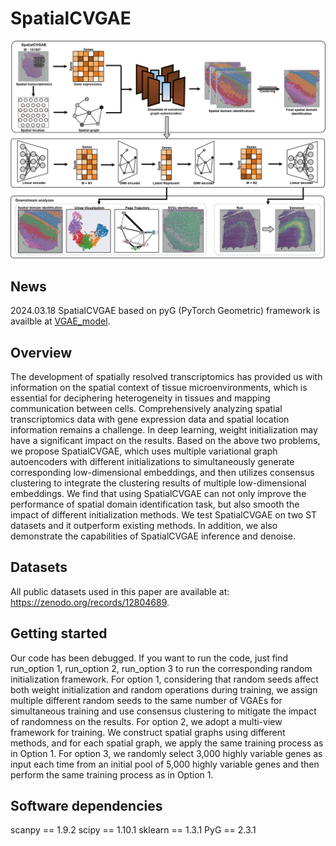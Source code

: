 # SpatialCVGAE
![image](https://github.com/JinyunNiu/SpatialCVGAE/blob/main/SpatialCVGAE_Overview.jpg)
## News
2024.03.18 SpatialCVGAE based on pyG (PyTorch Geometric) framework is availble at [VGAE_model](https://github.com/JinyunNiu/SpatialCVGAE/blob/main/VGAE_model.py).
## Overview
The development of spatially resolved transcriptomics has provided us with information on the spatial context of tissue microenvironments, which is essential for deciphering heterogeneity in tissues and mapping communication between cells. Comprehensively analyzing spatial transcriptomics data with gene expression data and spatial location information remains a challenge. In deep learning, weight initialization may have a significant impact on the results. Based on the above two problems, we propose SpatialCVGAE, which uses multiple variational graph autoencoders with different initializations to simultaneously generate corresponding low-dimensional embeddings, and then utilizes consensus clustering to integrate the clustering results of multiple low-dimensional embeddings. We find that using SpatialCVGAE can not only improve the performance of spatial domain identification task, but also smooth the impact of different initialization methods. We test SpatialCVGAE on two ST datasets and it outperform existing methods. In addition, we also demonstrate the capabilities of SpatialCVGAE inference and  denoise.
## Datasets
All public datasets used in this paper are available at: https://zenodo.org/records/12804689.
## Getting started
Our code has been debugged. If you want to run the code, just find run_option 1, run_option 2, run_option 3 to run the corresponding random initialization framework.
  For option 1, considering that random seeds affect both weight initialization and random operations during training, we assign multiple different random seeds to the same number of VGAEs for simultaneous training and use consensus clustering to mitigate the impact of randomness on the results. For option 2, we adopt a multi-view framework for training. We construct spatial graphs using different methods, and for each spatial graph, we apply the same training process as in Option 1. For option 3, we randomly select 3,000 highly variable genes as input each time from an initial pool of 5,000 highly variable genes and then perform the same training process as in Option 1.
## Software dependencies
scanpy == 1.9.2
scipy == 1.10.1
sklearn == 1.3.1
PyG == 2.3.1
